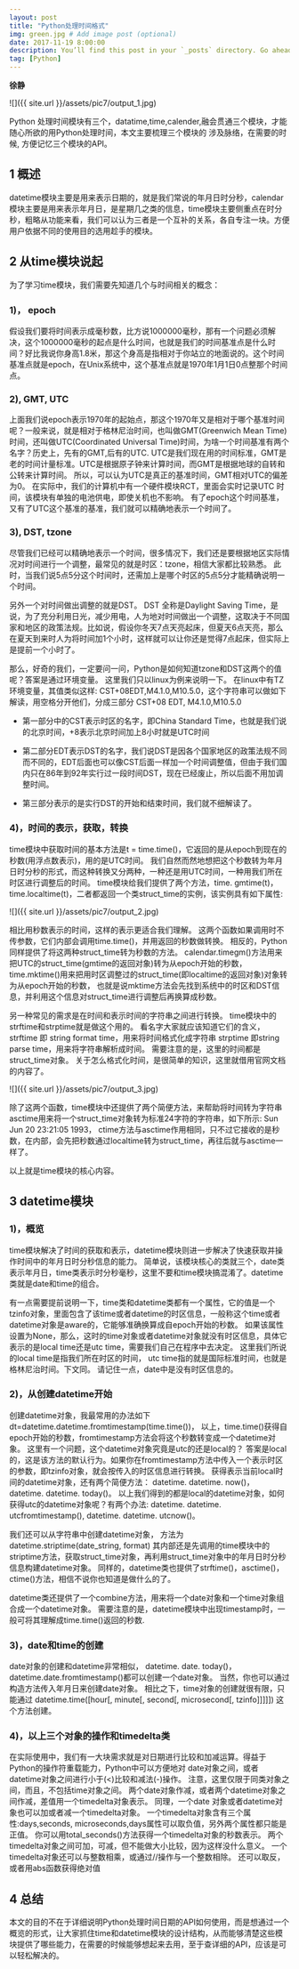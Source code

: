 ```yaml
---
layout: post
title: "Python处理时间格式"
img: green.jpg # Add image post (optional)
date: 2017-11-19 8:00:00
description: You’ll find this post in your `_posts` directory. Go ahead and edit it and re-build the site to see your changes. # Add post description (optional)
tag: [Python]
---
```

**徐静**

![]({{ site.url }}/assets/pic7/output_1.jpg)

Python 处理时间模块有三个，datatime,time,calender,融会贯通三个模块，才能随心所欲的用Python处理时间，本文主要梳理三个模块的
涉及脉络，在需要的时候, 方便记忆三个模块的API。

## 1 概述

datetime模块主要是用来表示日期的，就是我们常说的年月日时分秒，calendar模块主要是用来表示年月日，是星期几之类的信息，time模块主要侧重点在时分秒，粗略从功能来看，我们可以认为三者是一个互补的关系，各自专注一块。方便用户依据不同的使用目的选用趁手的模块。

## 2 从time模块说起

为了学习time模块，我们需要先知道几个与时间相关的概念：

### 1)， epoch

假设我们要将时间表示成毫秒数，比方说1000000毫秒，那有一个问题必须解决，这个1000000毫秒的起点是什么时间，也就是我们的时间基准点是什么时间？好比我说你身高1.8米，那这个身高是指相对于你站立的地面说的。这个时间基准点就是epoch，在Unix系统中，这个基准点就是1970年1月1日0点整那个时间点。

### 2), GMT, UTC

上面我们说epoch表示1970年的起始点，那这个1970年又是相对于哪个基准时间呢？一般来说，就是相对于格林尼治时间，也叫做GMT(Greenwich Mean Time)时间，还叫做UTC(Coordinated Universal Time)时间，为啥一个时间基准有两个名字？历史上，先有的GMT,后有的UTC.
UTC是我们现在用的时间标准，GMT是老的时间计量标准。UTC是根据原子钟来计算时间，而GMT是根据地球的自转和公转来计算时间。
所以，可以认为UTC是真正的基准时间，GMT相对UTC的偏差为0。
在实际中，我们的计算机中有一个硬件模块RCT，里面会实时记录UTC 时间，该模块有单独的电池供电，即使关机也不影响。
有了epoch这个时间基准，又有了UTC这个基准的基准，我们就可以精确地表示一个时间了。

### 3), DST, tzone

尽管我们已经可以精确地表示一个时间，很多情况下，我们还是要根据地区实际情况对时间进行一个调整，最常见的就是时区：tzone，相信大家都比较熟悉。
此时，当我们说5点5分这个时间时，还需加上是哪个时区的5点5分才能精确说明一个时间。

另外一个对时间做出调整的就是DST。
DST 全称是Daylight Saving Time，是说，为了充分利用日光，减少用电，人为地对时间做出一个调整，这取决于不同国家和地区的政策法规。比如说，假设你冬天7点天亮起床，但夏天6点天亮，那么在夏天到来时人为将时间加1个小时，这样就可以让你还是觉得7点起床，但实际上是提前一个小时了。

那么，好奇的我们，一定要问一问，Python是如何知道tzone和DST这两个的值呢？答案是通过环境变量。
这里我们只以linux为例来说明一下。
在linux中有TZ环境变量，其值类似这样:
CST+08EDT,M4.1.0,M10.5.0，这个字符串可以做如下解读，用空格分开他们，分成三部分
CST+08 EDT, M4.1.0,M10.5.0

+ 第一部分中的CST表示时区的名字，即China Standard Time，也就是我们说的北京时间，+8表示北京时间加上8小时就是UTC时间

+ 第二部分EDT表示DST的名字，我们说DST是因各个国家地区的政策法规不同而不同的，EDT后面也可以像CST后面一样加一个时间调整值，但由于我们国内只在86年到92年实行过一段时间DST，现在已经废止，所以后面不用加调整时间。

+ 第三部分表示的是实行DST的开始和结束时间，我们就不细解读了。


### 4)，时间的表示，获取，转换

time模块中获取时间的基本方法是t = time.time()，它返回的是从epoch到现在的秒数(用浮点数表示)，用的是UTC时间。
我们自然而然地想把这个秒数转为年月日时分秒的形式，而这种转换又分两种，一种还是用UTC时间，一种用我们所在时区进行调整后的时间。
time模块给我们提供了两个方法，time. gmtime(t)，time.localtime(t)，二者都返回一个类struct_time的实例，该实例具有如下属性:

![]({{ site.url }}/assets/pic7/output_2.jpg)

相比用秒数表示的时间，这样的表示更适合我们理解。
这两个函数如果调用时不传参数，它们内部会调用time.time()，并用返回的秒数做转换。
相反的，Python同样提供了将这两种struct_time转为秒数的方法。
calendar.timegm()方法用来把UTC的struct_time(gmtime的返回对象)转为从epoch开始的秒数，
time.mktime()用来把用时区调整过的struct_time(即localtime的返回对象)对象转为从epoch开始的秒数，
也就是说mktime方法会先找到系统中的时区和DST信息，并利用这个信息对struct_time进行调整后再换算成秒数。

另一种常见的需求是在时间和表示时间的字符串之间进行转换。
time模块中的strftime和strptime就是做这个用的。
看名字大家就应该知道它们的含义，
strftime 即 string format time，用来将时间格式化成字符串
strptime 即string parse time，用来将字符串解析成时间。
需要注意的是，这里的时间都是struct_time对象。
关于怎么格式化时间，是很简单的知识，这里就借用官网文档的内容了。

![]({{ site.url }}/assets/pic7/output_3.jpg)

除了这两个函数，time模块中还提供了两个简便方法，来帮助将时间转为字符串
asctime用来将一个struct_time对象转为标准24字符的字符串，如下所示:
Sun Jun 20 23:21:05 1993，
ctime方法与asctime作用相同，只不过它接收的是秒数，在内部，会先把秒数通过localtime转为struct_time，再往后就与asctime一样了。

以上就是time模块的核心内容。

## 3 datetime模块

### 1)，概览

time模块解决了时间的获取和表示，datetime模块则进一步解决了快速获取并操作时间中的年月日时分秒信息的能力。
简单说，该模块核心的类就三个，date类表示年月日，time类表示时分秒毫秒，这里不要和time模块搞混淆了。datetime类就是date和time的组合。

有一点需要提前说明一下，time类和datetime类都有一个属性，它的值是一个tzinfo对象，里面包含了该time或者datetime的时区信息，一般称这个time或者datetime对象是aware的，它能够准确换算成自epoch开始的秒数。
如果该属性设置为None，那么，这时的time对象或者datetime对象就没有时区信息，具体它表示的是local time还是utc time，需要我们自己在程序中去决定。
这里我们所说的local time是指我们所在时区的时间， utc time指的就是国际标准时间，也就是格林尼治时间。下文同。
请记住一点，date中是没有时区信息的。

### 2)，从创建datetime开始

创建datetime对象，我最常用的办法如下
dt=datetime.datetime.fromtimestamp(time.time())，
以上，time.time()获得自epoch开始的秒数，fromtimestamp方法会将这个秒数转变成一个datetime对象。
这里有一个问题，这个datetime对象究竟是utc的还是local的？
答案是local的，这是该方法的默认行为。如果你在fromtimestamp方法中传入一个表示时区的参数，即tzinfo对象，就会按传入的时区信息进行转换。
获得表示当前local时间的datetime对象，还有两个简便方法：
datetime. datetime. now()，
datetime. datetime. today()。
以上我们得到的都是local的datetime对象，如何获得utc的datetime对象呢？有两个办法:
datetime. datetime. utcfromtimestamp(),
datetime. datetime. utcnow()。

我们还可以从字符串中创建datetime对象，
方法为datetime.striptime(date_string, format)
其内部还是先调用的time模块中的striptime方法，获取struct_time对象，再利用struct_time对象中的年月日时分秒信息构建datetime对象。
同样的，datetime类也提供了strftime()，asctime()，ctime()方法，相信不说你也知道是做什么的了。

datetime类还提供了一个combine方法，用来将一个date对象和一个time对象组合成一个datetime对象。
需要注意的是，datetime模块中出现timestamp时，一般可将其理解成time.time()返回的秒数.

### 3)，date和time的创建

date对象的创建和datetime非常相似，
datetime. date. today()，
datetime.date.fromtimestamp()都可以创建一个date对象。
当然，你也可以通过构造方法传入年月日来创建date对象。
相比之下，time对象的创建就很有限，只能通过
datetime.time([hour[, minute[, second[, microsecond[, tzinfo]]]]])
这个方法创建。

### 4)，以上三个对象的操作和timedelta类

在实际使用中，我们有一大块需求就是对日期进行比较和加减运算。得益于Python的操作符重载能力，Python中可以方便地对
date对象之间，或者datetime对象之间进行小于(<)比较和减法(-)操作。
注意，这里仅限于同类对象之间，而且，不包括time对象之间。
两个date对象作减，或者两个datetime对象之间作减，差值用一个timedelta对象表示。
同理，一个date 对象或者datetime对象也可以加或者减一个timedelta对象。
一个timedelta对象含有三个属性:days,seconds, microseconds,days属性可以取负值，另外两个属性都只能是正值。
你可以用total_seconds()方法获得一个timedelta对象的秒数表示。
两个timedelta对象之间可加，可减，但不能做大小比较，因为这样没什么意义。
一个timedelta对象还可以与整数相乘，或通过//操作与一个整数相除。
还可以取反，或者用abs函数获得绝对值

## 4 总结

本文的目的不在于详细说明Python处理时间日期的API如何使用，而是想通过一个概览的形式，让大家抓住time和datetime模块的设计结构，从而能够清楚这些模块提供了哪些能力，在需要的时候能够想起来去用，至于查详细的API，应该是可以轻松解决的。
